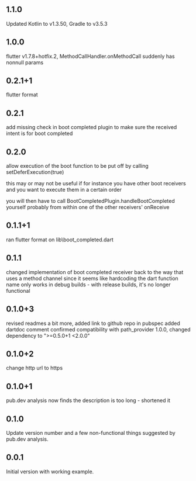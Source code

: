 ## 1.1.0

Updated Kotlin to v1.3.50, Gradle to v3.5.3

## 1.0.0

flutter v1.7.8+hotfix.2, MethodCallHandler.onMethodCall suddenly has nonnull params

## 0.2.1+1

flutter format

## 0.2.1

add missing check in boot completed plugin
to make sure the received intent is for boot completed

## 0.2.0

allow execution of the boot function to be put off
by calling setDeferExecution(true)

this may or may not be useful
if for instance you have other boot receivers
and you want to execute them in a certain order

you will then have to call BootCompletedPlugin.handleBootCompleted yourself
probably from within one of the other receivers' onReceive

## 0.1.1+1

ran flutter format on lib\boot_completed.dart

## 0.1.1

changed implementation of boot completed receiver
back to the way that uses a method channel
since it seems like hardcoding the dart function name
only works in debug builds - with release builds, it's no longer functional

## 0.1.0+3

revised readmes a bit more, added link to github repo in pubspec
added dartdoc comment
confirmed compatibility with path_provider 1.0.0, changed dependency to ">=0.5.0+1 <2.0.0"

## 0.1.0+2

change http url to https

## 0.1.0+1

pub.dev analysis now finds the description is too long - shortened it

## 0.1.0

Update version number and a few non-functional things suggested by pub.dev analysis.

## 0.0.1

Initial version with working example.
